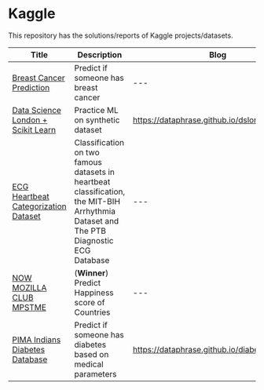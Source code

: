 # Kaggle
This repository has the solutions/reports of Kaggle projects/datasets.

| Title | Description | Blog |
| - | - | - |
| [Breast Cancer Prediction](https://www.kaggle.com/merishnasuwal/breast-cancer-prediction-dataset) | Predict if someone has breast cancer | --- |
|[Data Science London + Scikit Learn](https://www.kaggle.com/c/data-science-london-scikit-learn/overview) | Practice ML on synthetic dataset | https://dataphrase.github.io/dslondonsklearn/ |
|[ECG Heartbeat Categorization Dataset](https://www.kaggle.com/shayanfazeli/heartbeat) | Classification on  two famous datasets in heartbeat classification, the MIT-BIH Arrhythmia Dataset and The PTB Diagnostic ECG Database | --- |
| [NOW MOZILLA CLUB MPSTME](https://www.kaggle.com/c/now-mozilla-club-mpstme) | (**Winner**) Predict Happiness score of Countries | --- |
| [PIMA Indians Diabetes Database](https://www.kaggle.com/uciml/pima-indians-diabetes-database) | Predict if someone has diabetes based on medical parameters | https://dataphrase.github.io/diabetes/ | 

